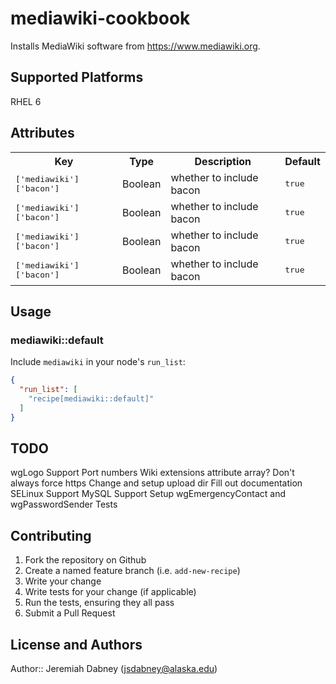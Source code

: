 # mediawiki-cookbook

Installs MediaWiki software from https://www.mediawiki.org.

## Supported Platforms

RHEL 6

## Attributes

<table>
  <tr>
    <th>Key</th>
    <th>Type</th>
    <th>Description</th>
    <th>Default</th>
  </tr>
  <tr>
    <td><tt>['mediawiki']['bacon']</tt></td>
    <td>Boolean</td>
    <td>whether to include bacon</td>
    <td><tt>true</tt></td>
  </tr>
  <tr>
    <td><tt>['mediawiki']['bacon']</tt></td>
    <td>Boolean</td>
    <td>whether to include bacon</td>
    <td><tt>true</tt></td>
  </tr>
  <tr>
    <td><tt>['mediawiki']['bacon']</tt></td>
    <td>Boolean</td>
    <td>whether to include bacon</td>
    <td><tt>true</tt></td>
  </tr>
  <tr>
    <td><tt>['mediawiki']['bacon']</tt></td>
    <td>Boolean</td>
    <td>whether to include bacon</td>
    <td><tt>true</tt></td>
  </tr>
</table>

## Usage

### mediawiki::default

Include `mediawiki` in your node's `run_list`:

```json
{
  "run_list": [
    "recipe[mediawiki::default]"
  ]
}
```
## TODO

wgLogo Support
Port numbers
Wiki extensions attribute array?
Don't always force https
Change and setup upload dir
Fill out documentation
SELinux Support
MySQL Support
Setup wgEmergencyContact and wgPasswordSender
Tests

## Contributing

1. Fork the repository on Github
2. Create a named feature branch (i.e. `add-new-recipe`)
3. Write your change
4. Write tests for your change (if applicable)
5. Run the tests, ensuring they all pass
6. Submit a Pull Request

## License and Authors

Author:: Jeremiah Dabney (<jsdabney@alaska.edu>)
